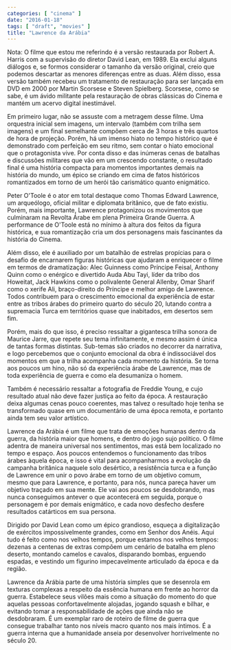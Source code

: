 ```yaml
---
categories: [ "cinema" ]
date: "2016-01-18"
tags: [ "draft", "movies" ]
title: "Lawrence da Arábia"
---
```

Nota: O filme que estou me referindo é a versão restaurada por
Robert A. Harris com a supervisão do diretor David Lean, em 1989. Ela
exclui alguns diálogos e, se formos considerar o tamanho da versão
original, creio que podemos descartar as menores diferenças entre
as duas. Além disso, essa versão também recebeu um tratamento de
restauração para ser lançada em DVD em 2000 por Martin Scorsese e
Steven Spielberg. Scorsese, como se sabe, é um ávido militante pela
restauração de obras clássicas do Cinema e mantém um acervo digital
inestimável.

Em primeiro lugar, não se assuste com a metragem desse filme. Uma
orquestra inicial sem imagens, um intervalo (também com trilha sem
imagens) e um final semelhante compõem cerca de 3 horas e três quartos
de hora de projeção. Porém, há um imenso hiato no tempo histórico
que é demonstrado com perfeição em seu ritmo, sem contar o hiato
emocional que o protagonista vive. Por conta disso e das inúmeras cenas
de batalhas e discussões militares que vão em um crescendo constante, o
resultado final é uma história compacta para momentos importantes demais
na história do mundo, um épico se criando em cima de fatos históricos
romantizados em torno de um herói tão carismático quanto enigmático.

Peter O'Toole é o ator em total destaque como Thomas Edward Lawrence,
um arqueólogo, oficial militar e diplomata britânico, que de fato
existiu. Porém, mais importante, Lawrence protagonizou os movimentos
que culminaram na Revolta Árabe em plena Primeira Grande Guerra. A
performance de O'Toole está no mínimo à altura dos feitos da figura
histórica, e sua romantização cria um dos personagens mais fascinantes
da história do Cinema.

Além disso, ele é auxiliado por um batalhão de estrelas propícias para
o desafio de encarnarem figuras históricas que ajudaram a enriquecer o
filme em termos de dramatização: Alec Guinness como Príncipe Feisal,
Anthony Quinn como o enérgico e divertido Auda Abu Tayi, líder da
tribo dos Howeitat, Jack Hawkins como o polivalente General Allenby, Omar
Sharif como o xerife Ali, braço-direito do Príncipe e melhor amigo de
Lawrence. Todos contribuem para o crescimento emocional da experiência
de estar entre as tribos árabes do primeiro quarto do século 20,
lutando contra a supremacia Turca em territórios quase que inabitados,
em desertos sem fim.

Porém, mais do que isso, é preciso ressaltar a gigantesca trilha sonora
de Maurice Jarre, que repete seu tema infinitamente, e mesmo assim é
única de tantas formas distintas. Sub-temas são criados no decorrer
da narrativa, e logo percebemos que o conjunto emocional da obra é
indissociável dos momentos em que a trilha acompanha cada momento da
história. Se torna aos poucos um hino, não só da experiência árabe
de Lawrence, mas de toda experiência de guerra e como ela desumaniza
o homem.

Também é necessário ressaltar a fotografia de Freddie Young, e
cujo resultado atual não deve fazer justiça ao feito da época. A
restauração deixa algumas cenas pouco coerentes, mas talvez o resultado
hoje tenha se transformado quase em um documentário de uma época remota,
e portanto ainda tem seu valor artístico.

Lawrence da Arábia é um filme que trata de emoções humanas
dentro da guerra, da história maior que homens, e dentro do jogo
sujo político. O filme adentra de maneira universal nos sentimentos,
mas está bem localizado no tempo e espaço. Aos poucos entendemos o
funcionamento das tribos árabes àquela época, e isso é vital para
acompanharmos a evolução da campanha britânica naquele solo desértico,
a resistência turca e a função de Lawrence em unir o povo árabe em
torno de um objetivo comum, mesmo que para Lawrence, e portanto, para
nós, nunca pareça haver um objetivo traçado em sua mente. Ele vai aos
poucos se desdobrando, mas nunca conseguimos antever o que acontecerá
em seguida, porque o personagem é por demais enigmático, e cada novo
desfecho desfere resultados catárticos em sua persona.

Dirigido por David Lean como um épico grandioso, esqueça a
digitalização de exércitos impossivelmente grandes, como em Senhor
dos Anéis. Aqui tudo é feito como nos velhos tempos, porque estamos
nos velhos tempos: dezenas a centenas de extras compõem um cenário de
batalha em pleno deserto, montando camelos e cavalos, disparando bombas,
erguendo espadas, e vestindo um figurino impecavelmente articulado da
época e da região.

Lawrence da Arábia parte de uma história simples que se desenrola em
texturas complexas a respeito da essência humana em frente ao horror
da guerra. Estabelece seus vilões mais como a situação do momento
do que aquelas pessoas confortavelmente alojadas, jogando squash e
bilhar, e evitando tomar a responsabilidade de ações que ainda não
se desdobraram. É um exemplar raro de roteiro de filme de guerra que
consegue trabalhar tanto nos níveis macro quanto nos mais íntimos. É
a guerra interna que a humanidade anseia por desenvolver horrivelmente
no século 20.

